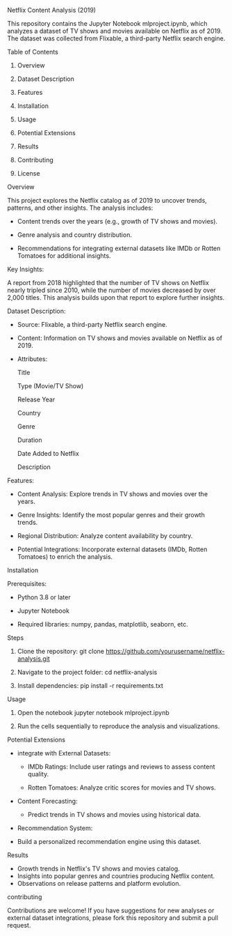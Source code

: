 Netflix Content Analysis (2019)

This repository contains the Jupyter Notebook mlproject.ipynb, which analyzes a dataset of TV shows and movies available on Netflix as of 2019. The dataset was collected from Flixable, a third-party Netflix search engine.

Table of Contents

1. Overview

2. Dataset Description

3. Features

4. Installation

5. Usage

6. Potential Extensions

7. Results

8. Contributing

9. License


Overview

This project explores the Netflix catalog as of 2019 to uncover trends, patterns, and other insights. The analysis includes:

- Content trends over the years (e.g., growth of TV shows and movies).

- Genre analysis and country distribution.

- Recommendations for integrating external datasets like IMDb or Rotten Tomatoes for additional insights.



Key Insights:

A report from 2018 highlighted that the number of TV shows on Netflix nearly tripled since 2010, while the number of movies decreased by over 2,000 titles. This analysis builds upon that report to explore further insights.




Dataset Description:

- Source: Flixable, a third-party Netflix search engine.

- Content: Information on TV shows and movies available on Netflix as of 2019.

- Attributes:

  Title

  Type (Movie/TV Show)

  Release Year
 
  Country

  Genre

  Duration
  
  Date Added to Netflix

  Description



Features:

- Content Analysis: Explore trends in TV shows and movies over the years.
  
- Genre Insights: Identify the most popular genres and their growth trends.

- Regional Distribution: Analyze content availability by country.

- Potential Integrations: Incorporate external datasets (IMDb, Rotten Tomatoes) to enrich the analysis.

Installation

Prerequisites:
- Python 3.8 or later

- Jupyter Notebook

- Required libraries: numpy, pandas, matplotlib, seaborn, etc.


Steps

1. Clone the repository:
  git clone https://github.com/yourusername/netflix-analysis.git

2. Navigate to the project folder:
   cd netflix-analysis

3. Install dependencies:
   pip install -r requirements.txt


Usage

1. Open the notebook
    jupyter notebook mlproject.ipynb

2. Run the cells sequentially to reproduce the analysis and visualizations.


Potential Extensions

- integrate with External Datasets:

  - IMDb Ratings: Include user ratings and reviews to assess content quality.

  - Rotten Tomatoes: Analyze critic scores for movies and TV shows.

- Content Forecasting:

  - Predict trends in TV shows and movies using historical data.

- Recommendation System:

 - Build a personalized recommendation engine using this dataset.


Results

-  Growth trends in Netflix's TV shows and movies catalog.
-  Insights into popular genres and countries producing Netflix content.
-  Observations on release patterns and platform evolution.

 
contributing

Contributions are welcome! If you have suggestions for new analyses or external dataset integrations, please fork this repository and submit a pull request.


